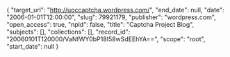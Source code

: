 {
  "target_url": "http://uoccaptcha.wordpress.com/", 
  "end_date": null, 
  "date": "2006-01-01T12:00:00", 
  "slug": 79921179, 
  "publisher": "wordpress.com", 
  "open_access": true, 
  "npld": false, 
  "title": "Captcha Project Blog", 
  "subjects": [], 
  "collections": [], 
  "record_id": "20060101T120000/VaNfWY0bP18I58wSdEEhYA==", 
  "scope": "root", 
  "start_date": null
}

